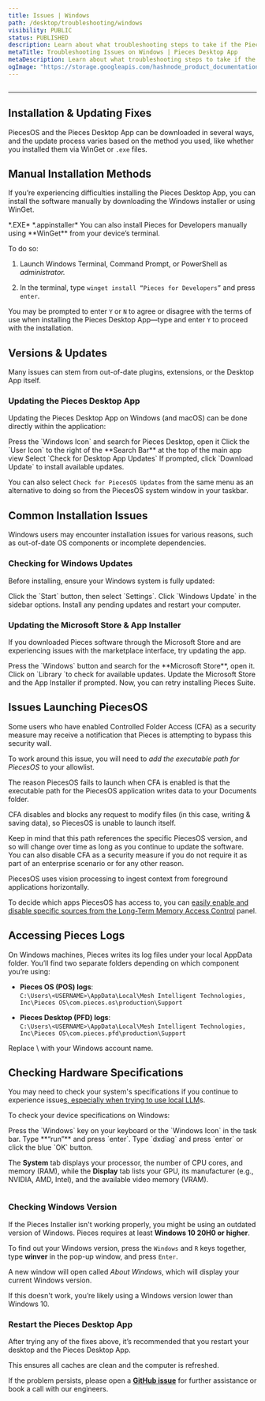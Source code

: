 ```yaml
---
title: Issues | Windows
path: /desktop/troubleshooting/windows
visibility: PUBLIC
status: PUBLISHED
description: Learn about what troubleshooting steps to take if the Pieces Desktop App isn’t working as expected on your Windows issues.
metaTitle: Troubleshooting Issues on Windows | Pieces Desktop App
metaDescription: Learn about what troubleshooting steps to take if the Pieces Desktop App isn’t working as expected on your Windows device.
ogImage: "https://storage.googleapis.com/hashnode_product_documentation_assets/og_images/desktop/troubleshooting_windows.png"
---
```


<Image src="https://storage.googleapis.com/hashnode_product_documentation_assets/meet_pieces_assets/meet_pieces/troubleshooting/windows/troubleshooting_windows.png" alt="" align="center" fullwidth="true" />

***

## Installation & Updating Fixes

PiecesOS and the Pieces Desktop App can be downloaded in several ways, and the update process varies based on the method you used, like whether you installed them via WinGet or `.exe` files.

<on-device-storage />

## Manual Installation Methods

If you’re experiencing difficulties installing the Pieces Desktop App, you can install the software manually by downloading the Windows installer or using WinGet.

<CardGroup cols={2}>
  <Card title="Download — Windows" image="https://cdn.hashnode.com/res/hashnode/image/upload/v1740690831330/c1714b05-fc9a-4396-828b-16cba1efd4f6.webp" href="https://builds.pieces.app/stages/production/os_server/windows-exe/download?download=true&product=DOCUMENTATION_WEBSITE" external="true">
    *.EXE*
  </Card>

  <Card title="Download — Windows" image="https://cdn.hashnode.com/res/hashnode/image/upload/v1740690833475/31e9fe57-e429-4b33-bb38-a2478762d3e9.webp" href="https://builds.pieces.app/stages/production/appinstaller/pieces_for_x.appinstaller?download=true&product=DOCUMENTATION_WEBSITE" external="true">
    *.appinstaller*
  </Card>
</CardGroup>

<Card title="Installing Via WinGet" image="https://cdn.hashnode.com/res/hashnode/image/upload/v1740694843457/7c1bcb6c-53c9-46e7-bea5-26508547f893.png">
  You can also install Pieces for Developers manually using **WinGet** from your device’s terminal.

  To do so:

  1. Launch Windows Terminal, Command Prompt, or PowerShell as *administrator.*

  2. In the terminal, type `winget install “Pieces for Developers”` and press `enter`.

  You may be prompted to enter `Y` or `N` to agree or disagree with the terms of use when installing the Pieces Desktop App—type and enter `Y` to proceed with the installation.
</Card>

## Versions & Updates

Many issues can stem from out-of-date plugins, extensions, or the Desktop App itself.

### Updating the Pieces Desktop App

Updating the Pieces Desktop App on Windows (and macOS) can be done directly within the application:

<Steps>
  <Step title="Open the Pieces Desktop App">
    Press the `Windows Icon` and search for Pieces Desktop, open it
  </Step>

  <Step title="Locate the User Icon">
    Click the `User Icon` to the right of the **Search Bar** at the top of the main app view
  </Step>

  <Step title="Check for Updates">
    Select `Check for Desktop App Updates`
  </Step>

  <Step title="Update Pieces for Developers">
    If prompted, click `Download Update` to install available updates.
  </Step>
</Steps>

<Image src="https://storage.googleapis.com/hashnode_product_documentation_assets/desktop_app_assets/desktop_app_MAIN/new_media/Troubleshooting/Windows/updating_pieces_desktop.png" alt="" align="center" fullwidth="true" />

You can also select `Check for PiecesOS Updates` from the same menu as an alternative to doing so from the PiecesOS system window in your taskbar.

## Common Installation Issues

Windows users may encounter installation issues for various reasons, such as out-of-date OS components or incomplete dependencies.

### Checking for Windows Updates

Before installing, ensure your Windows system is fully updated:

<Steps>
  <Step title="Open your Settings">
    Click the `Start` button, then select `Settings`.
  </Step>

  <Step title="Find your Updates">
    Click `Windows Update` in the sidebar options.
  </Step>

  <Step title="Install any Updates">
    Install any pending updates and restart your computer.
  </Step>
</Steps>

### Updating the Microsoft Store & App Installer

If you downloaded Pieces software through the Microsoft Store and are experiencing issues with the marketplace interface, try updating the app.

<Steps>
  <Step title="Open the Microsoft Store">
    Press the `Windows` button and search for the **Microsoft Store**, open it.
  </Step>

  <Step title="Find the Library updates">
    Click on `Library `to check for available updates.
  </Step>

  <Step title="Update all recommendations">
    Update the Microsoft Store and the App Installer if prompted.
  </Step>

  <Step title="Reinstall Pieces Suite">
    Now, you can retry installing Pieces Suite.
  </Step>
</Steps>

## Issues Launching PiecesOS

Some users who have enabled Controlled Folder Access (CFA) as a security measure may receive a notification that Pieces is attempting to bypass this security wall.

To work around this issue, you will need to *add the executable path for PiecesOS* to your allowlist.

<Callout type="alert">
  The reason PiecesOS fails to launch when CFA is enabled is that the executable path for the PiecesOS application writes data to your Documents folder.

  CFA disables and blocks any request to modify files (in this case, writing & saving data), so PiecesOS is unable to launch itself.
</Callout>

Keep in mind that this path references the specific PiecesOS version, and so will change over time as long as you continue to update the software. You can also disable CFA as a security measure if you do not require it as part of an enterprise scenario or for any other reason.

PiecesOS uses vision processing to ingest context from foreground applications horizontally.

To decide which apps PiecesOS has access to, you can [easily enable and disable specific sources from the Long-Term Memory Access Control](/products/core-dependencies/pieces-os/quick-menu#long-term-memory-access-control) panel.

## Accessing Pieces Logs

On Windows machines, Pieces writes its log files under your local AppData folder. You’ll find two separate folders depending on which component you’re using:

* **Pieces OS (POS) logs**:\
  `C:\Users\<USERNAME>\AppData\Local\Mesh Intelligent Technologies, Inc\Pieces OS\com.pieces.os\production\Support`

- **Pieces Desktop (PFD) logs**:\
  `C:\Users\<USERNAME>\AppData\Local\Mesh Intelligent Technologies, Inc\Pieces OS\com.pieces.pfd\production\Support`

<Callout type="alert">
  Replace \<USERNAME> with your Windows account name.
</Callout>

## Checking Hardware Specifications

You may need to check your system's specifications if you continue to experience issue[s, especially when trying to use local LLM](/products/core-dependencies/pieces-os/quick-menu#long-term-memory-access-control)s.

To check your device specifications on Windows:

<Steps>
  <Step title="Open the Windows search">
    Press the `Windows` key on your keyboard or the `Windows Icon` in the task bar.
  </Step>

  <Step title="Open Run">
    Type **“run”** and press `enter`.
  </Step>

  <Step title="Find Dxdiag">
    Type `dxdiag` and press `enter` or click the blue `OK` button.
  </Step>
</Steps>

The **System** tab displays your processor, the number of CPU cores, and memory (RAM), while the **Display** tab lists your GPU, its manufacturer (e.g., NVIDIA, AMD, Intel), and the available video memory (VRAM).

<Image src="https://storage.googleapis.com/hashnode_product_documentation_assets/meet_pieces_assets/meet_pieces/troubleshooting/windows/windows_checking_hardware_specs.gif" alt="" align="center" fullwidth="true" />

### Checking Windows Version

If the Pieces Installer isn't working properly, you might be using an outdated version of Windows. Pieces requires at least **Windows 10 20H0 or higher**.

To find out your Windows version, press the `Windows` and `R` keys together, type **winver** in the pop-up window, and press `Enter`.

A new window will open called *About Windows*, which will display your current Windows version.

<Callout type="tip">
  If this doesn't work, you’re likely using a Windows version lower than Windows 10.
</Callout>

### Restart the Pieces Desktop App

After trying any of the fixes above, it’s recommended that you restart your desktop and the Pieces Desktop App.

This ensures all caches are clean and the computer is refreshed.

If the problem persists, please open a <a target="_blank" href="https://github.com/pieces-app/support/issues">**GitHub issue**</a> for further assistance or book a call with our engineers.